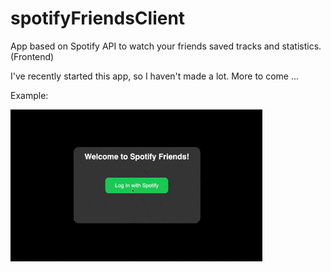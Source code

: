 # spotifyFriendsClient
App based on Spotify API to watch your friends saved tracks and statistics. (Frontend)

I've recently started this app, so I haven't made a lot.
More to come ...

Example:

<img src="https://github.com/dimahoperskiy/dimahoperskiy/blob/main/spoti.gif" width="80%"/>


